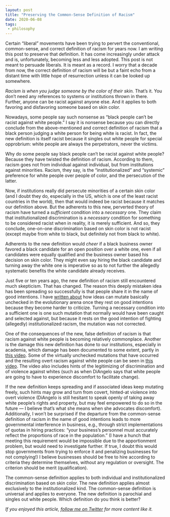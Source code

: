 ```yaml
---
layout: post
title: "Preserving the Common-Sense Definition of Racism"
date: 2020-06-08
tags:
 - philosophy
---
```


Certain “liberal” movements have been trying to pervert the conventional, common-sense, and correct definition of racism for years now. I am writing this post to preserve that definition. It has come increasingly under attack and is, unfortunately, becoming less and less adopted. This post is not meant to persuade liberals. It is meant as a record. I worry that a decade from now, the correct definition of racism will be but a faint echo from a distant time with little hope of resurrection unless it can be looked up somewhere.

*Racism is when you judge someone by the color of their skin.* That’s it. You don’t need any references to systems or institutions thrown in there. Further, anyone can be racist against anyone else. And it applies to both favoring and disfavoring someone based on skin color.

Nowadays, some people say such nonsense as “black people can’t be racist against white people.” I say it is nonsense because you can directly conclude from the above-mentioned and correct definition of racism that a black person judging a white person for being white is racist. In fact, the new definition is itself racist because it singles out white people for special opprobrium: white people are always the perpetrators, never the victims.

Why do some people say black people can’t be racist against white people? Because they have twisted the definition of racism. According to them, racism goes not from individual against individual, but from institutions against minorities. Racism, they say, is the “institutionalized” and “systemic” preference for white people over people of color, and the persecution of the latter.

Now, if institutions really did persecute minorities of a certain skin color (and I doubt they do, especially in the US, which is one of the least racist countries in the world), then that would indeed be racist because it matches our definition above. But the adherents to this new, perverted theory of racism have turned a *sufficient* condition into a *necessary* one. They claim that institutionalized discrimination is a *necessary* condition for something to be considered racist when in reality, it is merely sufficient. And so, they conclude, one-on-one discrimination based on skin color is not racist (except maybe from white to black, but definitely not from black to white).

Adherents to the new definition would *cheer* if a black business owner favored a black candidate for an open position over a white one, even if all candidates were equally qualified and the business owner based his decision on skin color. They might even say hiring the black candidate and turning away the white one is imperative so as to not further the allegedly systematic benefits the white candidate already receives.

Just five or ten years ago, the new definition of racism still encountered much skepticism. That has changed. The reason this deeply mistaken idea has been spreading so successfully is that people share it in the name of good intentions. I have [written about](https://medium.com/@hcd/how-do-some-peaceful-ideas-result-in-violent-protests-30c1284ae415) how ideas can mutate basically unchecked in the evolutionary arena once they rest on good intentions because they become harder to criticize. Turning a necessary condition into a sufficient one is one such mutation that normally would have been caught and selected against, but because it rests on the good intention of fighting (allegedly) institutionalized racism, the mutation was not corrected.

One of the consequences of the new, false definition of racism is that racism against white people is becoming relatively commonplace. Another is the damage this new definition has done to our institutions, especially in academia, which damage has been documented to some extent, partly in [this video](https://www.youtube.com/watch?v=FH2WeWgcSMk). Some of the virtually unchecked mutations that have occurred and the resulting overt racism against white people can be seen in [this video](https://www.youtube.com/watch?v=dteOQPzc_so). The video also includes hints of the legitimizing of discrimination and of violence against whites (such as when DiAngelo says that white people are going to have to experience discomfort to facilitate change).

If the new definition keeps spreading and if associated ideas keep mutating freely, such hints may grow and turn from covert, hinted-at violence into overt violence (DiAngelo is still hesitant to speak openly of taking away white people’s rights and property, but may feel empowered to do so in the future — I believe that’s what she means when she advocates discomfort). Additionally, I won’t be surprised if the departure from the common-sense definition of racism in the name of good intentions leads to more governmental interference in business, e.g., through strict implementations of quotas in hiring practices: “your business’s personnel must accurately reflect the proportions of race in the population.” (I have a hunch that meeting this requirement would be impossible due to the apportionment problem, but would need to investigate further. If true, I doubt this would stop governments from trying to enforce it and penalizing businesses for not complying!) I believe businesses should be free to hire according to criteria they determine themselves, without any regulation or oversight. The criterion should be merit (qualification).

The common-sense definition applies to both individual and institutionalized discrimination based on skin color. The new definition applies almost exclusively to the institutionalized kind. The common-sense definition is universal and applies to everyone. The new definition is parochial and singles out white people. Which definition do you think is better?

*If you enjoyed this article, *[*follow me on Twitter*](https://twitter.com/dchackethal)* for more content like it.*
